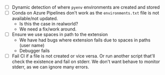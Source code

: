 -   [ ] Dynamic detection of where `pyenv` environments are created and stored
-   [ ] Conda on Azure Pipelines don't work as the `environments.txt` file is not available/not updated.
    -   Is this the case in realworld?
    -   We need a fix/work around.
-   [ ] Ensure we use spaces in path to the extension
    -   We have had bugs where extension fails due to spaces in paths (user name)
    -   Debugger fails
-   [ ] Fail CI if a file is not created or vice versa.
        Or run another script that'll check the existence and fail on stderr.
        We don't want behave to monitor stderr, as we can ignore many errors.
